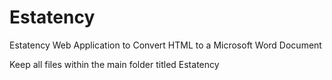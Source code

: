 # Estatency
Estatency Web Application to Convert HTML to a Microsoft Word Document


Keep all files within the main folder titled Estatency
